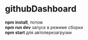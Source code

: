 # githubDashboard
<b>npm install</b>, потом<br>
<b>npm run dev</b> запуск в режиме сборки<br>
<b>npm start</b> для автоперезагрузки
